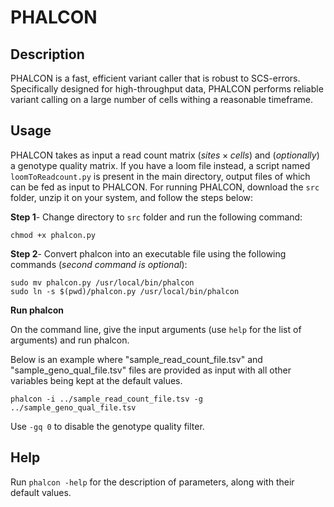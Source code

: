 # PHALCON
## Description
PHALCON is a fast, efficient variant caller that is robust to SCS-errors. Specifically designed for high-throughput data, PHALCON performs reliable variant calling on a large number of cells withing a reasonable timeframe. 

## Usage
PHALCON takes as input a read count matrix $(sites \times cells)$ and (_optionally_) a genotype quality matrix. If you have a loom file instead, a script named ```loomToReadcount.py``` is present in the main directory, output files of which can be fed as input to PHALCON.
For running PHALCON, download the ```src``` folder, unzip it on your system, and follow the steps below:

**Step 1**- Change directory to ```src``` folder and run the following command:
```
chmod +x phalcon.py
```
**Step 2**- Convert phalcon into an executable file using the following commands (_second command is optional_):
```
sudo mv phalcon.py /usr/local/bin/phalcon
sudo ln -s $(pwd)/phalcon.py /usr/local/bin/phalcon
```
**Run phalcon**

On the command line, give the input arguments (use ```help``` for the list of arguments) and run phalcon.

Below is an example where "sample_read_count_file.tsv" and "sample_geno_qual_file.tsv" files are provided as input with all other variables being kept at the default values.
```
phalcon -i ../sample_read_count_file.tsv -g ../sample_geno_qual_file.tsv
```
Use ```-gq 0``` to disable the genotype quality filter.

## Help
Run ```phalcon -help``` for the description of parameters, along with their default values.
